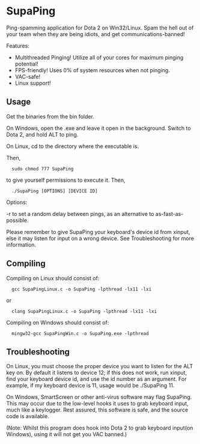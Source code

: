 SupaPing
========

Ping-spamming application for Dota 2 on Win32/Linux. Spam the hell out of your team when they are being idiots, and get communications-banned!


Features:

 * Multithreaded Pinging! Utilize all of your cores for maximum pinging potential!
 * FPS-friendly! Uses 0% of system resources when not pinging.
 * VAC-safe!
 * Linux support!

Usage
--------

Get the binaries from the bin folder.

On Windows, open the .exe and leave it open in the background. Switch to Dota 2, and hold ALT to ping.

On Linux, cd to the directory where the executable is. 

Then,

      sudo chmod 777 SupaPing 

to give yourself permissions to execute it. Then,

      ./SupaPing [OPTIONS] [DEVICE ID]

Options: 

-r to set a random delay between pings, as an alternative to as-fast-as-possible.

Please remember to give SupaPing your keyboard's device id from xinput, else it may listen for input on a wrong device. See Troubleshooting for more information.




Compiling
--------

Compiling on Linux should consist of:

      gcc SupaPingLinux.c -o SupaPing -lpthread -lx11 -lxi

or

      clang SupaPingLinux.c -o SupaPing -lpthread -lx11 -lxi
      
      
Compiling on Windows should consist of:

      mingw32-gcc SupaPingWin.c -o SupaPing.exe -lpthread
      
      
Troubleshooting
--------

On Linux, you must choose the proper device you want to listen for the ALT key on. By default it listens to device 12; if this does not work, run xinput, find your keyboard device id, and use the id number as an argument. For example, if my keyboard device is 11, usage would be ./SupaPing 11.

On Windows, SmartScreen or other anti-virus software may flag SupaPing. This may occur due to the low-level hooks it uses to grab keyboard input, much like a keylogger. Rest assured, this software is safe, and the source code is available.

(Note: Whilst this program does hook into Dota 2 to grab keyboard input(on Windows), using it will not get you VAC banned.)

